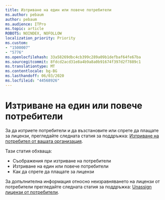 ```yaml
---
title: Изтриване на един или повече потребители
ms.author: pebaum
author: pebaum
ms.audience: ITPro
ms.topic: article
ROBOTS: NOINDEX, NOFOLLOW
localization_priority: Priority
ms.custom:
- "1500007"
- "5776"
ms.openlocfilehash: 33a58269dbc4cb399c289a09b1defbaf64fe67ba
ms.sourcegitcommit: 8fdcd2acd31e8a4b9a8a0b91674f397d2f7889c1
ms.translationtype: MT
ms.contentlocale: bg-BG
ms.lasthandoff: 06/03/2020
ms.locfileid: "44568926"
---
```

# <a name="delete-one-or-more-users"></a>Изтриване на един или повече потребители

За да изтриете потребители и да възстановите или спрете да плащате за лицензи, прегледайте следната статия за поддръжка: [Изтриване на потребител от вашата организация](https://docs.microsoft.com/microsoft-365/admin/add-users/delete-a-user?view=o365-worldwide).

Тази статия обхваща:

- Съображения при изтриване на потребители
- Изтриване на един или повече потребители
- Как да спрете да плащате за лицензи

За допълнителна информация относно неизравняването на лицензи от потребители прегледайте следната статия за поддръжка: [Unassign лицензи от потребители](https://docs.microsoft.com/microsoft-365/admin/manage/remove-licenses-from-users?view=o365-worldwide).